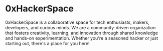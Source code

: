 # 0xHackerSpace



0xHackerSpace is a collaborative space for tech enthusiasts, makers, developers, and curious minds. We are a community-driven organization that fosters creativity, learning, and innovation through shared knowledge and hands-on experimentation. Whether you're a seasoned hacker or just starting out, there's a place for you here!
